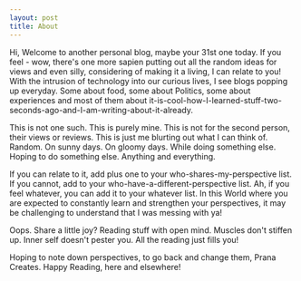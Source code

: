 ```yaml
---
layout: post
title: About
---
```



<!-- <figure>
  <img alt="Christopher Hitchens" src="https://upload.wikimedia.org/wikipedia/commons/6/63/Christopher_Hitchens_2008-04-24_001.jpg" />
  <figcaption>
    Photo by Fri Tanke and licensed under the <a href="https://creativecommons.org/licenses/by/3.0/deed.en">Creative Commons Attribution 3.0 Unported</a> license.
  </figcaption>
</figure>

From [Wikipedia](https://en.wikipedia.org/wiki/Christopher_Hitchens): -->

Hi,
Welcome to another personal blog, maybe your 31st one today. If you feel - wow, there's one more sapien putting out all the random ideas for views and even silly, considering of making it a living, I can relate to you! With the intrusion of technology into our curious lives, I see blogs popping up everyday. Some about food, some about Politics, some about experiences and most of them about it-is-cool-how-I-learned-stuff-two-seconds-ago-and-I-am-writing-about-it-already. 

This is not one such. This is purely mine. This is not for the second person, their views or reviews. This is just me blurting out what I can think of. Random. On sunny days. On gloomy days. While doing something else. Hoping to do something else. Anything and everything.

If you can relate to it, add plus one to your who-shares-my-perspective list. If you cannot, add to your who-have-a-different-perspective list. Ah, if you feel whatever, you can add it to your whatever list. In this World where you are expected to constantly learn and strengthen your perspectives, it may be challenging to understand that I was messing with ya!

Oops. Share a little joy? Reading stuff with open mind. 
Muscles don't stiffen up. Inner self doesn't pester you. All the reading just fills you! 

Hoping to note down perspectives, to go back and change them, Prana Creates. Happy Reading, here and elsewhere!